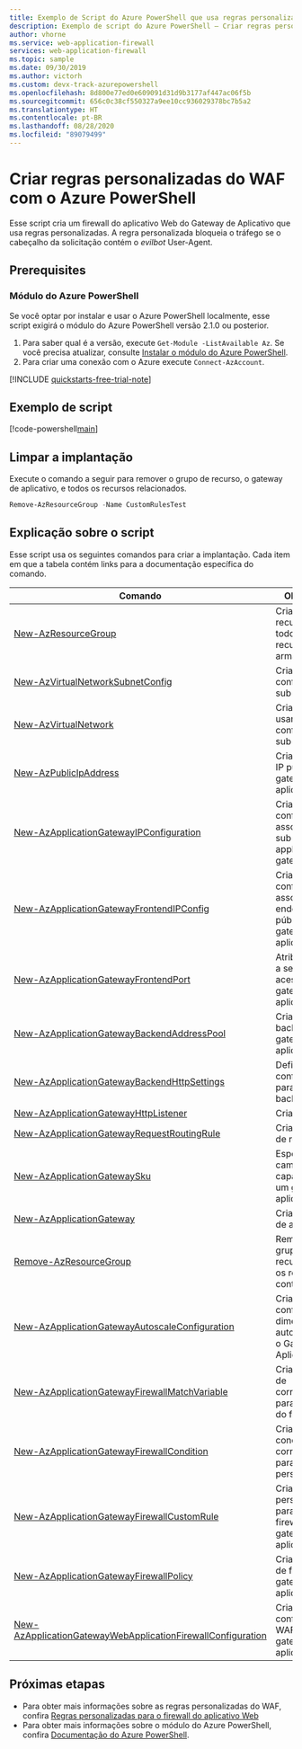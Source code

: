 ```yaml
---
title: Exemplo de Script do Azure PowerShell que usa regras personalizadas do WAF
description: Exemplo de script do Azure PowerShell – Criar regras personalizadas do firewall do aplicativo Web no Gateway de Aplicativo
author: vhorne
ms.service: web-application-firewall
services: web-application-firewall
ms.topic: sample
ms.date: 09/30/2019
ms.author: victorh
ms.custom: devx-track-azurepowershell
ms.openlocfilehash: 8d800e77ed0e609091d31d9b3177af447ac06f5b
ms.sourcegitcommit: 656c0c38cf550327a9ee10cc936029378bc7b5a2
ms.translationtype: HT
ms.contentlocale: pt-BR
ms.lasthandoff: 08/28/2020
ms.locfileid: "89079499"
---
```

# <a name="create-waf-custom-rules-with-azure-powershell"></a>Criar regras personalizadas do WAF com o Azure PowerShell

Esse script cria um firewall do aplicativo Web do Gateway de Aplicativo que usa regras personalizadas. A regra personalizada bloqueia o tráfego se o cabeçalho da solicitação contém o *evilbot* User-Agent.

## <a name="prerequisites"></a>Prerequisites

### <a name="azure-powershell-module"></a>Módulo do Azure PowerShell

Se você optar por instalar e usar o Azure PowerShell localmente, esse script exigirá o módulo do Azure PowerShell versão 2.1.0 ou posterior.

1. Para saber qual é a versão, execute `Get-Module -ListAvailable Az`. Se você precisa atualizar, consulte [Instalar o módulo do Azure PowerShell](/powershell/azure/install-az-ps).
2. Para criar uma conexão com o Azure execute `Connect-AzAccount`.

[!INCLUDE [quickstarts-free-trial-note](../../../includes/quickstarts-free-trial-note.md)]

## <a name="sample-script"></a>Exemplo de script

[!code-powershell[main](../../../powershell_scripts/application-gateway/waf-rules/waf-custom-rules.ps1 "Custom WAF rules")]

## <a name="clean-up-deployment"></a>Limpar a implantação

Execute o comando a seguir para remover o grupo de recurso, o gateway de aplicativo, e todos os recursos relacionados.

```powershell
Remove-AzResourceGroup -Name CustomRulesTest
```

## <a name="script-explanation"></a>Explicação sobre o script

Esse script usa os seguintes comandos para criar a implantação. Cada item em que a tabela contém links para a documentação específica do comando.

| Comando | Observações |
|---|---|
| [New-AzResourceGroup](/powershell/module/az.resources/new-azresourcegroup) | Cria um grupo de recursos no qual todos os recursos são armazenados. |
| [New-AzVirtualNetworkSubnetConfig](/powershell/module/az.network/new-azvirtualnetworksubnetconfig) | Cria as configurações de sub-rede. |
| [New-AzVirtualNetwork](/powershell/module/az.network/new-azvirtualnetwork) | Cria a rede virtual usando com as configurações de sub-rede. |
| [New-AzPublicIpAddress](/powershell/module/az.network/new-azpublicipaddress) | Cria o endereço IP público para o gateway do aplicativo. |
| [New-AzApplicationGatewayIPConfiguration](/powershell/module/az.network/new-azapplicationgatewayipconfiguration) | Cria a configuração que associa uma sub-rede com o application gateway. |
| [New-AzApplicationGatewayFrontendIPConfig](/powershell/module/az.network/new-azapplicationgatewayfrontendipconfig) | Cria a configuração que associa um endereço IP público com o gateway de aplicativo. |
| [New-AzApplicationGatewayFrontendPort](/powershell/module/az.network/new-azapplicationgatewayfrontendport) | Atribui uma porta a ser usada para acessar o gateway de aplicativo. |
| [New-AzApplicationGatewayBackendAddressPool](/powershell/module/az.network/new-azapplicationgatewaybackendaddresspool) | Cria um pool de back-end para o gateway de aplicativo. |
| [New-AzApplicationGatewayBackendHttpSettings](/powershell/module/az.network/new-azapplicationgatewaybackendhttpsetting) | Define as configurações para um pool de back-end. |
| [New-AzApplicationGatewayHttpListener](/powershell/module/az.network/new-azapplicationgatewayhttplistener) | Cria um ouvinte. |
| [New-AzApplicationGatewayRequestRoutingRule](/powershell/module/az.network/new-azapplicationgatewayrequestroutingrule) | Cria uma regra de roteamento. |
| [New-AzApplicationGatewaySku](/powershell/module/az.network/new-azapplicationgatewaysku) | Especifique a camada e a capacidade de um gateway de aplicativo. |
| [New-AzApplicationGateway](/powershell/module/az.network/new-azapplicationgateway) | Criar um gateway de aplicativo. |
|[Remove-AzResourceGroup](/powershell/module/az.resources/remove-azresourcegroup) | Remove um grupo de recursos e todos os recursos contidos nele. |
|[New-AzApplicationGatewayAutoscaleConfiguration](/powershell/module/az.network/New-AzApplicationGatewayAutoscaleConfiguration)|Cria uma configuração de dimensionamento automático para o Gateway de Aplicativo.|
|[New-AzApplicationGatewayFirewallMatchVariable](/powershell/module/az.network/New-AzApplicationGatewayFirewallMatchVariable)|Cria uma variável de correspondência para a condição do firewall.|
|[New-AzApplicationGatewayFirewallCondition](/powershell/module/az.network/New-AzApplicationGatewayFirewallCondition)|Cria uma condição de correspondência para a regra personalizada.|
|[New-AzApplicationGatewayFirewallCustomRule](/powershell/module/az.network/New-AzApplicationGatewayFirewallCustomRule)|Cria uma regra personalizada para a política de firewall do gateway de aplicativo.|
|[New-AzApplicationGatewayFirewallPolicy](/powershell/module/az.network/New-AzApplicationGatewayFirewallPolicy)|Cria uma política de firewall do gateway de aplicativo.|
|[New-AzApplicationGatewayWebApplicationFirewallConfiguration](/powershell/module/az.network/New-AzApplicationGatewayWebApplicationFirewallConfiguration)|Cria uma configuração do WAF para um gateway de aplicativo.|

## <a name="next-steps"></a>Próximas etapas

- Para obter mais informações sobre as regras personalizadas do WAF, confira [Regras personalizadas para o firewall do aplicativo Web](../ag/custom-waf-rules-overview.md)
- Para obter mais informações sobre o módulo do Azure PowerShell, confira [Documentação do Azure PowerShell](/powershell/azure/).
